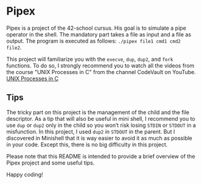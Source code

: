 # Pipex

Pipex is a project of the 42-school cursus.
His goal is to simulate a pipe operator in the shell.
The mandatory part takes a file as input and a file as output. The program is executed as follows: `./pipex file1 cmd1 cmd2 file2`.

This project will familiarize you with the `execve`, `dup`, `dup2`, and `fork` functions.
To do so, I strongly recommend you to watch all the videos from the course "UNIX Processes in C" from the channel CodeVault on YouTube. [UNIX Processes in C](https://www.youtube.com/watch?v=cex9XrZCU14&list=PLfqABt5AS4FkW5mOn2Tn9ZZLLDwA3kZUY)

## Tips

The tricky part on this project is the management of the child and the file descriptor. As a tip that will also be useful in mini shell, I recommend you to use `dup` or `dup2` only in the child so you won’t risk losing `STDIN` or `STDOUT` in a misfunction.
In this project, I used `dup2` in `STDOUT` in the parent. But I discovered in Minishell that it is way easier to avoid it as much as possible in your code.
Except this, there is no big difficulty in this project.

Please note that this README is intended to provide a brief overview of the Pipex project and some useful tips.

Happy coding!
